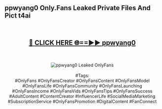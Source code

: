 <h2>ppwyang0 Only.Fans Leaked Private Files And Pict t4ai</h2>
<br>
<div align="center">
<h2><a href="https://mediafiles.top/ppwyang0" rel="nofollow">🔴 CLICK HERE 🌐==►► ppwyang0</a></h2>
<br>
<br>
<a href="https://mediafiles.top/ppwyang0" rel="nofollow" data-target="animated-image.originalLink"><img src="https://i.ibb.co.com/WyWwxjT/player-gif2.gif" alt="ppwyang0 Leaked OnlyFans" style="max-width: 100%; display: inline-block;" data-target="animated-image.originalImage"></a>
<br><br>
#Tags:
<br>
#OnlyFans #OnlyFansCreator #OnlyFansContent #OnlyFansModel #OnlyFansLife #OnlyFansCommunity #OnlyFansLaunching #OnlyFansIncome #OnlyFansVids #OnlyFansTips #OnlyFansSuccess #AdultContent #ContentCreator #InfluencerLife #SocialMediaMarketing #SubscriptionService #OnlyFansPromotion #DigitalContent #FanConnect
</div>
<br>
